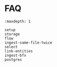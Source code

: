# FAQ

```{toctree}
:maxdepth: 1

setup
storage
flow
ingest-same-file-twice
select
link-entities
ingest-bfx
postgres
```
